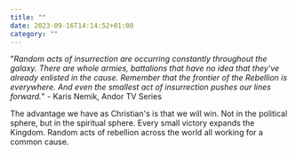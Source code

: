 ```yaml
---
title: ""
date: 2023-09-16T14:14:52+01:00
category: ""
---
```


"_Random acts of insurrection are occurring constantly throughout the galaxy. There are whole armies, battalions that have no idea that they've already enlisted in the cause. Remember that the frontier of the Rebellion is everywhere. And even the smallest act of insurrection pushes our lines forward._" - Karis Nemik, Andor TV Series

The advantage we have as Christian's is that we will win. Not in the political sphere, but in the spiritual sphere. Every small victory expands the Kingdom. Random acts of rebellion across the world all working for a common cause.